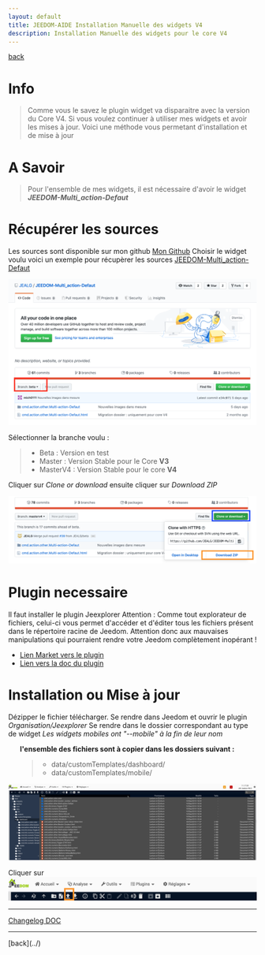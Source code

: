 ```yaml
---
layout: default
title: JEEDOM-AIDE Installation Manuelle des widgets V4
description: Installation Manuelle des widgets pour le core V4
---
```

[back](../)
# Info
<blockquote>
Comme vous le savez le plugin widget va disparaitre avec la version du Core V4. Si vous voulez continuer à utiliser mes widgets et avoir les mises à jour. Voici une méthode vous permetant d'installation et de mise à jour
</blockquote>

# A Savoir
<blockquote>
Pour l'ensemble de mes widgets, il est nécessaire d'avoir le widget <b><i>JEEDOM-Multi_action-Defaut</i></b>
</blockquote>

# Récupérer les sources
Les sources sont disponible sur mon github 
<a href="https://github.com/JEALG">Mon Github</a>
Choisir le widget voulu
voici un exemple pour récupèrer les sources
<a href="https://github.com/JEALG/JEEDOM-Multi_action-Defaut">JEEDOM-Multi_action-Defaut</a>
<p><img src="../img/AIDE_V4_Github_branche_1.png" alt="Choix Branche" /></p>
Sélectionner la branche voulu :
<blockquote>
    <ul>
        <li>Beta : Version en test</li>
        <li>Master : Version Stable pour le Core <b>V3</b></li>
        <li>MasterV4 : Version Stable pour le core <b>V4</b></li>
    </ul>
</blockquote>
Cliquer sur <i>Clone or download</i> ensuite cliquer sur <i>Download ZIP</i>
<p><img src="../img/AIDE_V4_Github_branche_2.png" alt="Download" /></p>

# Plugin necessaire
Il faut installer le plugin Jeexplorer
    Attention : Comme tout explorateur de fichiers, celui-ci vous permet d'accéder et d'éditer tous les fichiers présent dans le répertoire racine de Jeedom. Attention donc aux mauvaises manipulations qui pourraient rendre votre Jeedom complètement inopérant !
<ul>
    <li><a href="https://www.jeedom.com/market/index.php?v=d&p=market&type=plugin&categorie=programming&&name=JeeXplorer">Lien Market vers le plugin</a></li>
    <li><a href="https://kiboost.github.io/jeedom_docs/plugins/jeexplorer/fr_FR/">Lien vers la doc du plugin</a></li>   
</ul>

# Installation ou Mise à jour
Dézipper le fichier télécharger.
Se rendre dans Jeedom et ouvrir le plugin <i>Organisation/Jeexplorer</i>
Se rendre dans le dossier correspondant au type de widget <i>Les widgets mobiles ont "--mobile" à la fin de leur nom</i>
<ul>
  <b>l'ensemble des fichiers sont à copier dans les dossiers suivant :</b>
    <blockquote>
        <ul>
            <li>data/customTemplates/dashboard/</li>
            <li>data/customTemplates/mobile/</li>
        </ul>
    </blockquote>
</ul>
<p><img src="../img/AIDE_V4_ADD_Widget_1.png" alt="ADD" /></p>
Cliquer sur <img src="../img/AIDE_V4_ADD_Widget_2.png" alt="ADD" />


<hr />
<dl>
    <a href="https://github.com/JEALG/JEEDOM-Widget_JAG-doc/commits/master">Changelog DOC</a>
</dl>
<hr />
[back](../)
